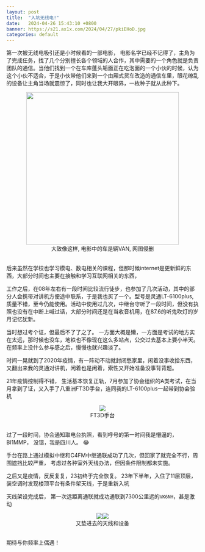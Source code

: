 ```yaml
---
layout: post
title:  "入坑无线电!"
date:   2024-04-26 15:43:10 +0800
banner: https://s21.ax1x.com/2024/04/27/pkiEHoD.jpg
categories: default
---
```

第一次被无线电吸引还是小时候看的一部电影， 电影名字已经不记得了，主角为了完成任务，找了几个分别擅长各个领域的人合作，其中需要的一个角色就是负责团队的通信。当他们找到一个在车库蓬头垢面正在吃泡面的一个小伙的时候，认为这个小伙不适合，于是小伙带他们来到一个由厢式货车改造的通信车里，眼花缭乱的设备让主角当场就震惊了，同时也让我大开眼界，一枚种子就从此种下。

<center><img src="https://5b0988e595225.cdn.sohucs.com/images/20190704/b8113670ca52492ab8900f68da9f1e53.jpeg" height="400"></center>

<center>大致像这样, 电影中的车是辆VAN, 网图侵删</center><br>

后来虽然在学校也学习模电、数电相关的课程，但那时候internet是更新鲜的东西，大部分时间也主要在接触和学习互联网相关的东西，

工作之后，在08年左右有一段时间比较流行徒步，也参加了几次活动，其中的部分人会携带对讲机方便途中联系，于是我也买了一个。型号是灵通LT-6100plus, 质量不错，至今仍能使用。活动中使用过几次，中继台守听了一段时间，但没有执照也没有在中断上喊过话，大部分时间还是在当收音机用，在87.6的听鬼吹灯的岁月记忆犹新。

当时想过考个证，但最后不了了之了。 一方面大概是懒，一方面是考试的地方实在太远，那时候也没车，地铁也不像现在这么多站点，公交过去基本上要小半天。在频率上没什么参与感之后，慢慢也就兴趣淡了。

时间一晃就到了2020年疫情，有一阵动不动就封闭憋家里，闲着没事收拾东西，又翻出来我的灵通对讲机，闲着也是闲着，索性又开始准备没事背背题。

21年疫情控制得不错， 生活基本恢复正轨，7月参加了协会组织的A类考试，在当月拿到了证，又入手了八重洲FT3D手台，连同我的LT-6100plus一起带到协会验机

<center><img src="https://s21.ax1x.com/2024/04/27/pkiAzaF.jpg"></center>
<center>FT3D手台</center>
<br>

过了一段时间，协会通知取电台执照，看到呼号的第一时间我是懵逼的， BI1MMP， 没错，我是四川人。 :joy:

手台在路上通过模拟中继和C4FM中继通联成功了几次，但回家了就完全不行，周围遮挡比较严重， 考虑过各种室外天线办法，但因条件限制都未实施。

之后又是疫情，反反复复，23初终于完全恢复。 23年下半年，入住了11层顶层，装空调时发现楼顶平台有条件架天线，于是重新入坑

天线架设完成后， 第一次远距离通联就成功通联到7300公里远的`VK6NH`，甚是激动

<center><img src="https://s21.ax1x.com/2024/04/27/pkiEIL6.jpg"><img src="https://s21.ax1x.com/2024/04/27/pkiETeK.jpg"></center>

<center>又垫进去的天线和设备</center>

<br>

期待与你频率上偶遇！

